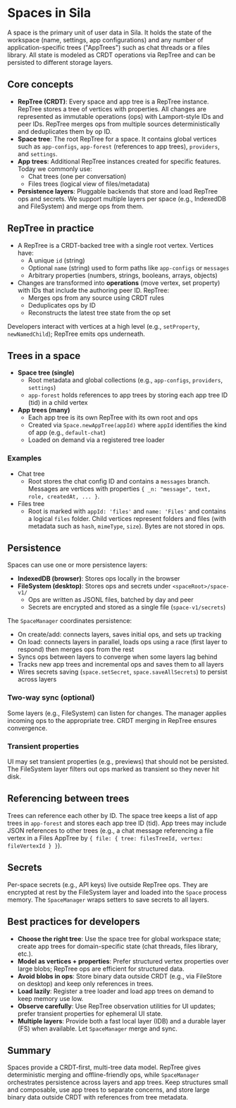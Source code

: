 # Spaces in Sila

A space is the primary unit of user data in Sila. It holds the state of the workspace (name, settings, app configurations) and any number of application-specific trees ("AppTrees") such as chat threads or a files library. All state is modeled as CRDT operations via RepTree and can be persisted to different storage layers.

## Core concepts

- **RepTree (CRDT)**: Every space and app tree is a RepTree instance. RepTree stores a tree of vertices with properties. All changes are represented as immutable operations (ops) with Lamport-style IDs and peer IDs. RepTree merges ops from multiple sources deterministically and deduplicates them by op ID.
- **Space tree**: The root RepTree for a space. It contains global vertices such as `app-configs`, `app-forest` (references to app trees), `providers`, and `settings`.
- **App trees**: Additional RepTree instances created for specific features. Today we commonly use:
  - Chat trees (one per conversation)
  - Files trees (logical view of files/metadata)
- **Persistence layers**: Pluggable backends that store and load RepTree ops and secrets. We support multiple layers per space (e.g., IndexedDB and FileSystem) and merge ops from them.

## RepTree in practice

- A RepTree is a CRDT-backed tree with a single root vertex. Vertices have:
  - A unique `id` (string)
  - Optional `name` (string) used to form paths like `app-configs` or `messages`
  - Arbitrary properties (numbers, strings, booleans, arrays, objects)
- Changes are transformed into **operations** (move vertex, set property) with IDs that include the authoring peer ID. RepTree:
  - Merges ops from any source using CRDT rules
  - Deduplicates ops by ID
  - Reconstructs the latest tree state from the op set

Developers interact with vertices at a high level (e.g., `setProperty`, `newNamedChild`); RepTree emits ops underneath.

## Trees in a space

- **Space tree (single)**
  - Root metadata and global collections (e.g., `app-configs`, `providers`, `settings`)
  - `app-forest` holds references to app trees by storing each app tree ID (tid) in a child vertex
- **App trees (many)**
  - Each app tree is its own RepTree with its own root and ops
  - Created via `Space.newAppTree(appId)` where `appId` identifies the kind of app (e.g., `default-chat`)
  - Loaded on demand via a registered tree loader

### Examples

- Chat tree
  - Root stores the chat config ID and contains a `messages` branch. Messages are vertices with properties `{ _n: "message", text, role, createdAt, ... }`.
- Files tree
  - Root is marked with `appId: 'files'` and `name: 'Files'` and contains a logical `files` folder. Child vertices represent folders and files (with metadata such as `hash`, `mimeType`, `size`). Bytes are not stored in ops.

## Persistence

Spaces can use one or more persistence layers:

- **IndexedDB (browser)**: Stores ops locally in the browser
- **FileSystem (desktop)**: Stores ops and secrets under `<spaceRoot>/space-v1/`
  - Ops are written as JSONL files, batched by day and peer
  - Secrets are encrypted and stored as a single file (`space-v1/secrets`)

The `SpaceManager` coordinates persistence:

- On create/add: connects layers, saves initial ops, and sets up tracking
- On load: connects layers in parallel, loads ops using a race (first layer to respond) then merges ops from the rest
- Syncs ops between layers to converge when some layers lag behind
- Tracks new app trees and incremental ops and saves them to all layers
- Wires secrets saving (`space.setSecret`, `space.saveAllSecrets`) to persist across layers

### Two-way sync (optional)

Some layers (e.g., FileSystem) can listen for changes. The manager applies incoming ops to the appropriate tree. CRDT merging in RepTree ensures convergence.

### Transient properties

UI may set transient properties (e.g., previews) that should not be persisted. The FileSystem layer filters out ops marked as transient so they never hit disk.

## Referencing between trees

Trees can reference each other by ID. The space tree keeps a list of app trees in `app-forest` and stores each app tree ID (tid). App trees may include JSON references to other trees (e.g., a chat message referencing a file vertex in a Files AppTree by `{ file: { tree: filesTreeId, vertex: fileVertexId } }`).

## Secrets

Per-space secrets (e.g., API keys) live outside RepTree ops. They are encrypted at rest by the FileSystem layer and loaded into the `Space` process memory. The `SpaceManager` wraps setters to save secrets to all layers.

## Best practices for developers

- **Choose the right tree**: Use the space tree for global workspace state; create app trees for domain-specific state (chat threads, files library, etc.).
- **Model as vertices + properties**: Prefer structured vertex properties over large blobs; RepTree ops are efficient for structured data.
- **Avoid blobs in ops**: Store binary data outside CRDT (e.g., via FileStore on desktop) and keep only references in trees.
- **Load lazily**: Register a tree loader and load app trees on demand to keep memory use low.
- **Observe carefully**: Use RepTree observation utilities for UI updates; prefer transient properties for ephemeral UI state.
- **Multiple layers**: Provide both a fast local layer (IDB) and a durable layer (FS) when available. Let `SpaceManager` merge and sync.

## Summary

Spaces provide a CRDT-first, multi-tree data model. RepTree gives deterministic merging and offline-friendly ops, while `SpaceManager` orchestrates persistence across layers and app trees. Keep structures small and composable, use app trees to separate concerns, and store large binary data outside CRDT with references from tree metadata.